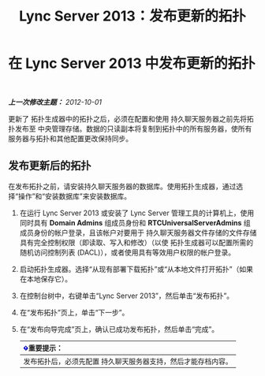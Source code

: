 ﻿---
title: Lync Server 2013：发布更新的拓扑
TOCTitle: 发布更新的拓扑
ms:assetid: 59455dd1-6a9e-433f-a714-d3636c068100
ms:mtpsurl: https://technet.microsoft.com/zh-cn/library/JJ204910(v=OCS.15)
ms:contentKeyID: 49312939
ms.date: 05/19/2016
mtps_version: v=OCS.15
ms.translationtype: HT
---

# 在 Lync Server 2013 中发布更新的拓扑

 

_**上一次修改主题：** 2012-10-01_

更新了 拓扑生成器中的拓扑之后，必须在配置和使用 持久聊天服务器之前先将拓扑发布至 中央管理存储。数据的只读副本将复制到拓扑中的所有服务器，使所有服务器与拓扑和其他配置更改保持同步。

## 发布更新后的拓扑

在发布拓扑之前，请安装持久聊天服务器的数据库。使用拓扑生成器，通过选择“操作”和“安装数据库”来安装数据库。

1.  在运行 Lync Server 2013 或安装了 Lync Server 管理工具的计算机上，使用同时具有 **Domain Admins** 组成员身份和 **RTCUniversalServerAdmins** 组成员身份的帐户登录，且该帐户对要用于 持久聊天服务器文件存储的文件存储具有完全控制权限（即读取、写入和修改）（以使 拓扑生成器可以配置所需的随机访问控制列表 (DACL)），或者使用具有等效用户权限的帐户登录。

2.  启动拓扑生成器。选择“从现有部署下载拓扑”或“从本地文件打开拓扑”（如果在本地保存它）。

3.  在控制台树中，右键单击“Lync Server 2013”，然后单击“发布拓扑”。

4.  在“发布拓扑”页上，单击“下一步”。

5.  在“发布向导完成”页上，确认已成功发布拓扑，然后单击“完成”。
    
    <table>
    <thead>
    <tr class="header">
    <th><img src="images/Gg398794.important(OCS.15).gif" title="important" alt="important" />重要提示：</th>
    </tr>
    </thead>
    <tbody>
    <tr class="odd">
    <td>发布拓扑后，必须先配置 持久聊天服务器支持，然后才能存档内容。</td>
    </tr>
    </tbody>
    </table>

